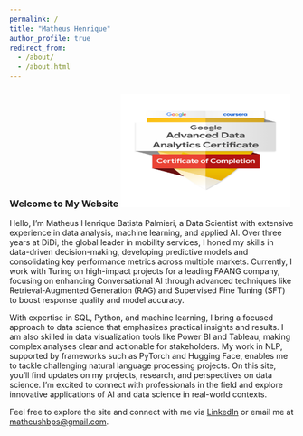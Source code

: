 ```yaml
---
permalink: /
title: "Matheus Henrique"
author_profile: true
redirect_from: 
  - /about/
  - /about.html
---
```


### Welcome to My Website <img src="images/google_mat.png" alt="Google Mat" width="300" height="200">

Hello, I’m Matheus Henrique Batista Palmieri, a Data Scientist with extensive experience in data analysis, machine learning, and applied AI. Over three years at DiDi, the global leader in mobility services, I honed my skills in data-driven decision-making, developing predictive models and consolidating key performance metrics across multiple markets. Currently, I work with Turing on high-impact projects for a leading FAANG company, focusing on enhancing Conversational AI through advanced techniques like Retrieval-Augmented Generation (RAG) and Supervised Fine Tuning (SFT) to boost response quality and model accuracy.

With expertise in SQL, Python, and machine learning, I bring a focused approach to data science that emphasizes practical insights and results. I am also skilled in data visualization tools like Power BI and Tableau, making complex analyses clear and actionable for stakeholders. My work in NLP, supported by frameworks such as PyTorch and Hugging Face, enables me to tackle challenging natural language processing projects. On this site, you’ll find updates on my projects, research, and perspectives on data science. I’m excited to connect with professionals in the field and explore innovative applications of AI and data science in real-world contexts.

Feel free to explore the site and connect with me via [LinkedIn](https://www.linkedin.com/in/matheushbps/) or email me at [matheushbps@gmail.com](mailto:matheushbps@gmail.com).


